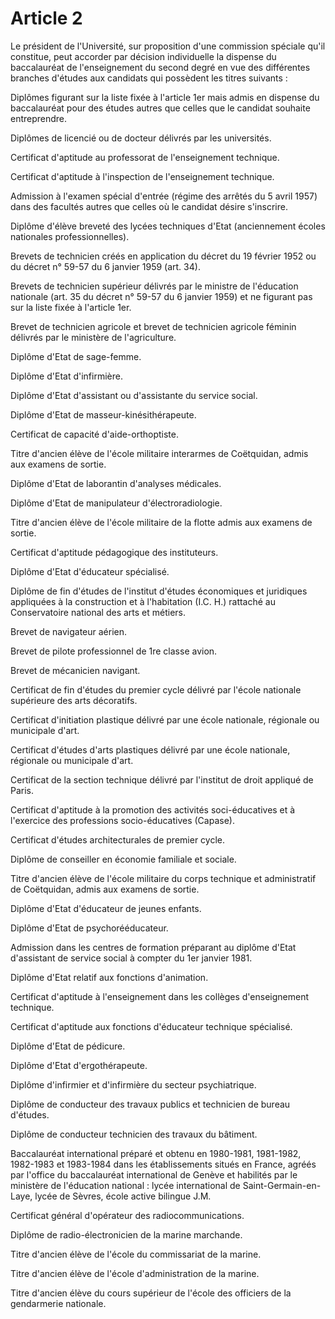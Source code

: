 # Article 2

Le président de l'Université, sur proposition d'une commission spéciale qu'il constitue, peut accorder par décision individuelle la dispense du baccalauréat de l'enseignement du second degré en vue des différentes branches d'études aux candidats qui possèdent les titres suivants :

Diplômes figurant sur la liste fixée à l'article 1er mais admis en dispense du baccalauréat pour des études autres que celles que le candidat souhaite entreprendre.

Diplômes de licencié ou de docteur délivrés par les universités.

Certificat d'aptitude au professorat de l'enseignement technique.

Certificat d'aptitude à l'inspection de l'enseignement technique.

Admission à l'examen spécial d'entrée (régime des arrêtés du 5 avril 1957) dans des facultés autres que celles où le candidat désire s'inscrire.

Diplôme d'élève breveté des lycées techniques d'Etat (anciennement écoles nationales professionnelles).

Brevets de technicien créés en application du décret du 19 février 1952 ou du décret n° 59-57 du 6 janvier 1959 (art. 34).

Brevets de technicien supérieur délivrés par le ministre de l'éducation nationale (art. 35 du décret n° 59-57 du 6 janvier 1959) et ne figurant pas sur la liste fixée à l'article 1er.

Brevet de technicien agricole et brevet de technicien agricole féminin délivrés par le ministère de l'agriculture.

Diplôme d'Etat de sage-femme.

Diplôme d'Etat d'infirmière.

Diplôme d'Etat d'assistant ou d'assistante du service social.

Diplôme d'Etat de masseur-kinésithérapeute.

Certificat de capacité d'aide-orthoptiste.

Titre d'ancien élève de l'école militaire interarmes de Coëtquidan, admis aux examens de sortie.

Diplôme d'Etat de laborantin d'analyses médicales.

Diplôme d'Etat de manipulateur d'électroradiologie.

Titre d'ancien élève de l'école militaire de la flotte admis aux examens de sortie.

Certificat d'aptitude pédagogique des instituteurs.

Diplôme d'Etat d'éducateur spécialisé.

Diplôme de fin d'études de l'institut d'études économiques et juridiques appliquées à la construction et à l'habitation (I.C. H.) rattaché au Conservatoire national des arts et métiers.

Brevet de navigateur aérien.

Brevet de pilote professionnel de 1re classe avion.

Brevet de mécanicien navigant.

Certificat de fin d'études du premier cycle délivré par l'école nationale supérieure des arts décoratifs.

Certificat d'initiation plastique délivré par une école nationale, régionale ou municipale d'art.

Certificat d'études d'arts plastiques délivré par une école nationale, régionale ou municipale d'art.

Certificat de la section technique délivré par l'institut de droit appliqué de Paris.

Certificat d'aptitude à la promotion des activités soci-éducatives et à l'exercice des professions socio-éducatives (Capase).

Certificat d'études architecturales de premier cycle.

Diplôme de conseiller en économie familiale et sociale.

Titre d'ancien élève de l'école militaire du corps technique et administratif de Coëtquidan, admis aux examens de sortie.

Diplôme d'Etat d'éducateur de jeunes enfants.

Diplôme d'Etat de psychorééducateur.

Admission dans les centres de formation préparant au diplôme d'Etat d'assistant de service social à compter du 1er janvier 1981.

Diplôme d'Etat relatif aux fonctions d'animation.

Certificat d'aptitude à l'enseignement dans les collèges d'enseignement technique.

Certificat d'aptitude aux fonctions d'éducateur technique spécialisé.

Diplôme d'Etat de pédicure.

Diplôme d'Etat d'ergothérapeute.

Diplôme d'infirmier et d'infirmière du secteur psychiatrique.

Diplôme de conducteur des travaux publics et technicien de bureau d'études.

Diplôme de conducteur technicien des travaux du bâtiment.

Baccalauréat international préparé et obtenu en 1980-1981, 1981-1982, 1982-1983 et 1983-1984 dans les établissements situés en France, agréés par l'office du baccalauréat international de Genève et habilités par le ministère de l'éducation national : lycée international de Saint-Germain-en-Laye, lycée de Sèvres, école active bilingue J.M.

Certificat général d'opérateur des radiocommunications.

Diplôme de radio-électronicien de la marine marchande.

Titre d'ancien élève de l'école du commissariat de la marine.

Titre d'ancien élève de l'école d'administration de la marine.

Titre d'ancien élève du cours supérieur de l'école des officiers de la gendarmerie nationale.
